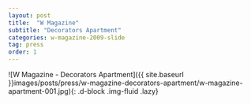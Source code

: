 ```yaml
---
layout: post
title:  "W Magazine"
subtitle: "Decorators Apartment"
categories: w-magazine-2009-slide
tag: press
order: 1
---
```


![W Magazine - Decorators Apartment]({{ site.baseurl }}images/posts/press/w-magazine-decorators-apartment/w-magazine-apartment-001.jpg){: .d-block .img-fluid .lazy}
